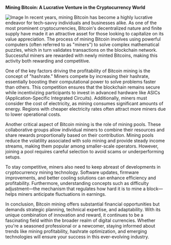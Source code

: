 **Mining Bitcoin: A Lucrative Venture in the Cryptocurrency World**


![Image](https://github.com/user-attachments/assets/31692037-0104-4703-abd1-696b6a7dd41b)
In recent years, mining Bitcoin has become a highly lucrative endeavor for tech-savvy individuals and businesses alike. As one of the most prominent cryptocurrencies, Bitcoin's decentralized nature and finite supply have made it an attractive asset for those looking to capitalize on its value appreciation. The process of mining Bitcoin involves using powerful computers (often referred to as "miners") to solve complex mathematical puzzles, which in turn validates transactions on the blockchain network. Successful miners are rewarded with newly minted Bitcoins, making this activity both rewarding and competitive.

One of the key factors driving the profitability of Bitcoin mining is the concept of "hashrate." Miners compete by increasing their hashrate, essentially boosting their computational power to solve problems faster than others. This competition ensures that the blockchain remains secure while incentivizing participants to invest in advanced hardware like ASICs (Application-Specific Integrated Circuits). Additionally, miners must consider the cost of electricity, as mining consumes significant amounts of energy. Regions with cheaper electricity rates often attract more miners due to lower operational costs.

Another critical aspect of Bitcoin mining is the role of mining pools. These collaborative groups allow individual miners to combine their resources and share rewards proportionally based on their contribution. Mining pools reduce the volatility associated with solo mining and provide steady income streams, making them popular among smaller-scale operators. However, joining a pool requires careful selection to avoid scams or underperforming setups.

To stay competitive, miners also need to keep abreast of developments in cryptocurrency mining technology. Software updates, firmware improvements, and better cooling solutions can enhance efficiency and profitability. Furthermore, understanding concepts such as difficulty adjustment—the mechanism that regulates how hard it is to mine a block—helps miners anticipate fluctuations in earnings.

In conclusion, Bitcoin mining offers substantial financial opportunities but demands strategic planning, technical expertise, and adaptability. With its unique combination of innovation and reward, it continues to be a fascinating field within the broader realm of digital currencies. Whether you're a seasoned professional or a newcomer, staying informed about trends like mining profitability, hashrate optimization, and emerging technologies will ensure your success in this ever-evolving industry.